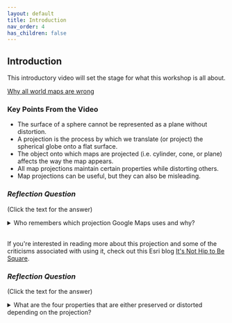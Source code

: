 ```yaml
---
layout: default
title: Introduction
nav_order: 4
has_children: false
---
```


## Introduction

This introductory video will set the stage for what this workshop is all about.

[Why all world maps are wrong](https://www.youtube.com/watch?v=kIID5FDi2JQ)

### Key Points From the Video

* The surface of a sphere cannot be represented as a plane without distortion.
* A projection is the process by which we translate (or project) the spherical globe onto a flat surface.
* The object onto which maps are projected (i.e. cylinder, cone, or plane) affects the way the map appears.
* All map projections maintain certain properties while distorting others.
* Map projections can be useful, but they can also be misleading.

### *Reflection Question*
(Click the text for the answer)

<details>
<summary>Who remembers which projection Google Maps uses and why?</summary>

Web Mercator
- Wherever you are on the map, up and down are north and south and left and right are west and east
<br>
- Preserves angles of roads
<br>
- At large scales, the conformality of the projection preserves shapes, such as buildings
<br>
- Objects around the equator are to scale relative to one another, while objects closer to the poles appear larger than they really are
</details>
<br>

If you're interested in reading more about this projection and some of the criticisms associated with using it, check out this Esri blog [It's Not Hip to Be Square](https://www.esri.com/arcgis-blog/products/arcgis-pro/mapping/mercator-its-not-hip-to-be-square/).

### *Reflection Question*
(Click the text for the answer)

<details>
<summary>What are the four properties that are either preserved or distorted depending on the projection?</summary>
<br>
Shape (angle), size (area), direction, and distance
</details>
